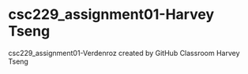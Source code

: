 # csc229_assignment01-Harvey Tseng
csc229_assignment01-Verdenroz created by GitHub Classroom
Harvey Tseng
